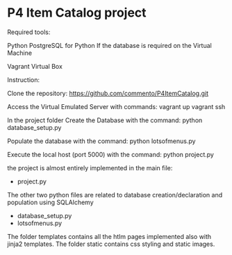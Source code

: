 P4 Item Catalog project
=============

Required tools:

Python
PostgreSQL for Python
If the database is required on the Virtual Machine

Vagrant
Virtual Box


Instruction:

Clone the repository: https://github.com/commento/P4ItemCatalog.git

Access the Virtual Emulated Server with commands:
vagrant up
vagrant ssh

In the project folder Create the Database with the command:
python database_setup.py

Populate the database with the command:
python lotsofmenus.py

Execute the local host (port 5000) with the command:
python project.py

the project is almost entirely implemented in the main file:
- project.py

The other two python files are related to database creation/declaration and population using SQLAlchemy
- database_setup.py
- lotsofmenus.py

The folder templates contains all the htlm pages implemented also with jinja2 templates.
The folder static contains css styling and static images.

